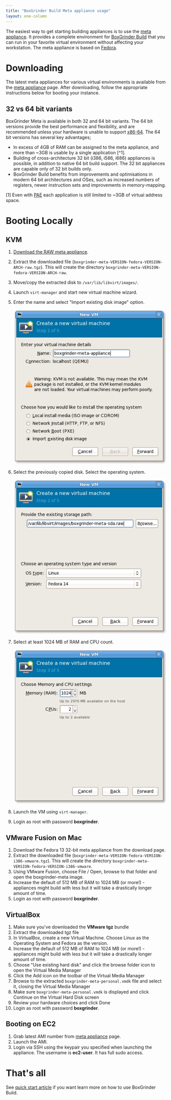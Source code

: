 ```yaml
---
title: "BoxGrinder Build Meta appliance usage"
layout: one-column
---
```


The easiest way to get starting building appliances is to use the [meta appliance][meta_appliance]. It provides a complete environment for [BoxGrinder Build][bgbuild] that you can run in your favorite virtual environment without affecting your workstation. The meta appliance is based on [Fedora](http://fedoraproject.org/).

# Downloading

The latest meta appliances for various virtual environments is available from the [meta appliance][meta_appliance] page. After downloading, follow the appropriate instructions below for booting your instance.

<!-- TODO: [When should I use 32-bit vs 64-bit images? What about RAW vs VMware? It would be nice to show which image work with which hypervisors.] -->
## 32 vs 64 bit variants
BoxGrinder Meta is available in both 32 and 64 bit variants. The 64 bit versions provide the best performance and flexibility, and are recommended unless your hardware is unable to support [x86-64](http://en.wikipedia.org/wiki/X86-64). The 64 bit versions has several key advantages; 

* In excess of 4GB of RAM can be assigned to the meta appliance, and more than ~3GB is usable by a single application [^1]. 
* Building of cross-architecture 32 bit (i386, i586, i686) appliances is possible, in addition to native 64 bit build support. The 32 bit appliances are capable only of 32 bit builds only.     
* BoxGrinder Build benefits from improvements and optimisations in modern 64 bit architectures and OSes, such as increased numbers of registers, newer instruction sets and improvements in memory-mapping.

[1] Even with [PAE](http://en.wikipedia.org/wiki/Physical_Address_Extension) each application is still limited to ~3GB of virtual address space.

# Booting Locally

## KVM

1. [Download the RAW meta appliance][meta_appliance].
2. Extract the downloaded file (`boxgrinder-meta-VERSION-fedora-VERSION-ARCH-raw.tgz`). This will create the directory `boxgrinder-meta-VERSION-fedora-VERSION-ARCH-raw`.
3. Move/copy the extracted disk to `/var/lib/libvirt/images/`.
4. Launch `virt-manager` and start new virtual machine wizard.
5. Enter the name and select "Import existing disk image" option.

    ![new_vm_1_screenshot][new_vm_1_screenshot]

6. Select the previously copied disk. Select the operating system.

    ![new_vm_2_screenshot][new_vm_2_screenshot]

7. Select at least 1024 MB of RAM and CPU count.

    ![new_vm_3_screenshot][new_vm_3_screenshot]

8. Launch the VM using `virt-manager`.
9. Login as root with password **boxgrinder**.

[new_vm_1_screenshot]: /images/screenshots/new-vm-1.png  "New Virtual Machine Wizard Step 1"
[new_vm_2_screenshot]: /images/screenshots/new-vm-2.png  "New Virtual Machine Wizard Step 2"
[new_vm_3_screenshot]: /images/screenshots/new-vm-3.png  "New Virtual Machine Wizard Step 3"

## VMware Fusion on Mac

1. Download the Fedora 13 32-bit meta appliance from the download page.
2. Extract the downloaded file (`boxgrinder-meta-VERSION-fedora-VERSION-i386-vmware.tgz`). This will create the directory `boxgrinder-meta-VERSION-fedora-VERSION-i386-vmware`.
3. Using VMware Fusion, choose File / Open, browse to that folder and open the boxgrinder-meta image.
4. Increase the default of 512 MB of RAM to 1024 MB (or more!) - appliances might build with less but it will take a drastically longer amount of time.
5. Login as root with password **boxgrinder**.

## VirtualBox

1. Make sure you've downloaded the **VMware tgz** bundle
2. Extract the downloaded tgz file
3. In VirtualBox, create a new Virtual Machine. Choose Linux as the Operating System and Fedora as the version.
4. Increase the default of 512 MB of RAM to 1024 MB (or more!) - appliances might build with less but it will take a drastically longer amount of time.
5. Choose "Use existing hard disk" and click the browse folder icon to open the Virtual Media Manager
6. Click the Add icon on the toolbar of the Virtual Media Manager
7. Browse to the extracted `boxgrinder-meta-personal.vmdk` file and select it, closing the Virtual Media Manager
8. Make sure `boxgrinder-meta-personal.vmdk` is displayed and click Continue on the Virtual Hard Disk screen
9. Review your hardware choices and click Done
10. Login as root with password **boxgrinder**.

## Booting on EC2

1. Grab latest AMI number from [meta appliance][meta_appliance] page.
2. Launch the AMI.
3. Login via SSH using the keypair you specified when launching the appliance. The username is **ec2-user**. It has full sudo access.

# That's all

See [quick start article][bgbuild_quick_start] if you want learn more on how to use BoxGrinder Build.

[bgbuild_quick_start]: /tutorials/boxgrinder-build-quick-start/
[bgbuild]: /build
[meta_appliance]: /download/boxgrinder-build-meta-appliance/
